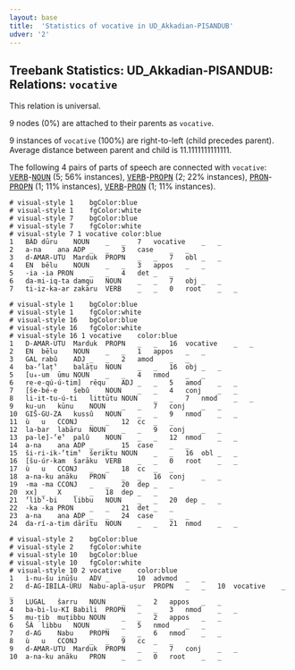 ```yaml
---
layout: base
title:  'Statistics of vocative in UD_Akkadian-PISANDUB'
udver: '2'
---
```


## Treebank Statistics: UD_Akkadian-PISANDUB: Relations: `vocative`

This relation is universal.

9 nodes (0%) are attached to their parents as `vocative`.

9 instances of `vocative` (100%) are right-to-left (child precedes parent).
Average distance between parent and child is 11.1111111111111.

The following 4 pairs of parts of speech are connected with `vocative`: <tt><a href="akk_pisandub-pos-VERB.html">VERB</a></tt>-<tt><a href="akk_pisandub-pos-NOUN.html">NOUN</a></tt> (5; 56% instances), <tt><a href="akk_pisandub-pos-VERB.html">VERB</a></tt>-<tt><a href="akk_pisandub-pos-PROPN.html">PROPN</a></tt> (2; 22% instances), <tt><a href="akk_pisandub-pos-PRON.html">PRON</a></tt>-<tt><a href="akk_pisandub-pos-PROPN.html">PROPN</a></tt> (1; 11% instances), <tt><a href="akk_pisandub-pos-VERB.html">VERB</a></tt>-<tt><a href="akk_pisandub-pos-PRON.html">PRON</a></tt> (1; 11% instances).


~~~ conllu
# visual-style 1	bgColor:blue
# visual-style 1	fgColor:white
# visual-style 7	bgColor:blue
# visual-style 7	fgColor:white
# visual-style 7 1 vocative	color:blue
1	BÀD	dūru	NOUN	_	_	7	vocative	_	_
2	a-na	ana	ADP	_	_	3	case	_	_
3	d-AMAR-UTU	Marduk	PROPN	_	_	7	obl	_	_
4	EN	bēlu	NOUN	_	_	3	appos	_	_
5	-ia	-ia	PRON	_	_	4	det	_	_
6	da-mi-iq-ta	damqu	NOUN	_	_	7	obj	_	_
7	ti-iz-ka-ar	zakāru	VERB	_	_	0	root	_	_

~~~


~~~ conllu
# visual-style 1	bgColor:blue
# visual-style 1	fgColor:white
# visual-style 16	bgColor:blue
# visual-style 16	fgColor:white
# visual-style 16 1 vocative	color:blue
1	D-AMAR-UTU	Marduk	PROPN	_	_	16	vocative	_	_
2	EN	bēlu	NOUN	_	_	1	appos	_	_
3	GAL	rabû	ADJ	_	_	2	amod	_	_
4	ba-⸢laṭ⸣	balāṭu	NOUN	_	_	16	obj	_	_
5	[u₄-um	ūmu	NOUN	_	_	4	nmod	_	_
6	re-e-qú-ú-tim]	rēqu	ADJ	_	_	5	amod	_	_
7	[še-bé-e	šebû	NOUN	_	_	4	conj	_	_
8	li-it-tu-ú-ti	littūtu	NOUN	_	_	7	nmod	_	_
9	ku-un	kūnu	NOUN	_	_	7	conj	_	_
10	GIŠ-GU-ZA	kussû	NOUN	_	_	9	nmod	_	_
11	ù	u	CCONJ	_	_	12	cc	_	_
12	la-bar	labāru	NOUN	_	_	9	conj	_	_
13	pa-le]-⸢e⸣	palû	NOUN	_	_	12	nmod	_	_
14	a-na	ana	ADP	_	_	15	case	_	_
15	ši-ri-ik-⸢tim⸣	šeriktu	NOUN	_	_	16	obl	_	_
16	[šu-úr-kam	šarāku	VERB	_	_	0	root	_	_
17	ù	u	CCONJ	_	_	18	cc	_	_
18	a-na-ku	anāku	PRON	_	_	16	conj	_	_
19	-ma	-ma	CCONJ	_	_	20	dep	_	_
20	xx]	_	X	_	_	18	dep	_	_
21	⸢lìb⸣-bi	libbu	NOUN	_	_	20	dep	_	_
22	-ka	-ka	PRON	_	_	21	det	_	_
23	a-na	ana	ADP	_	_	24	case	_	_
24	da-rí-a-tim	dārītu	NOUN	_	_	21	nmod	_	_

~~~


~~~ conllu
# visual-style 2	bgColor:blue
# visual-style 2	fgColor:white
# visual-style 10	bgColor:blue
# visual-style 10	fgColor:white
# visual-style 10 2 vocative	color:blue
1	ì-nu-šu	inūšu	ADV	_	_	10	advmod	_	_
2	d-AG-IBILA-ÙRU	Nabu-apla-uṣur	PROPN	_	_	10	vocative	_	_
3	LUGAL	šarru	NOUN	_	_	2	appos	_	_
4	ba-bi-lu-KI	Babili	PROPN	_	_	3	nmod	_	_
5	mu-ṭib	muṭibbu	NOUN	_	_	2	appos	_	_
6	ŠÀ	libbu	NOUN	_	_	5	nmod	_	_
7	d-AG	Nabu	PROPN	_	_	6	nmod	_	_
8	ù	u	CCONJ	_	_	9	cc	_	_
9	d-AMAR-UTU	Marduk	PROPN	_	_	7	conj	_	_
10	a-na-ku	anāku	PRON	_	_	0	root	_	_

~~~


